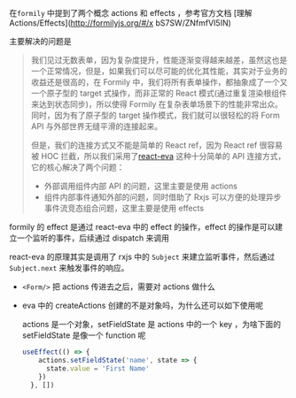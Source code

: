 

在`formily` 中提到了两个概念 actions 和 effects ，参考官方文档 [理解 Actions/Effects](http://formilyjs.org/#/x bS7SW/ZNfmfVI5IN)

主要解决的问题是 

> 我们见过无数表单，因为复杂度提升，性能逐渐变得越来越差，虽然这也是一个正常情况，但是，如果我们可以尽可能的优化其性能，其实对于业务的收益还是很高的，在 Formily 中，我们将所有表单操作，都抽象成了一个又一个原子型的 target 式操作，而非正常的 React 模式(通过重复渲染根组件来达到状态同步)，所以使得 Formily 在复杂表单场景下的性能非常出众。同时，因为有了原子型的 target 操作模式，我们就可以很轻松的将 Form API 与外部世界无缝平滑的连接起来。
>
> 但是，我们的连接方式又不能是简单的 React ref，因为 React ref 很容易被 HOC 拦截，所以我们采用了[react-eva](https://github.com/janrywang/react-eva) 这种十分简单的 API 连接方式，它的核心解决了两个问题：
>
> - 外部调用组件内部 API 的问题，这里主要是使用 actions
> - 组件内部事件通知外部的问题，同时借助了 Rxjs 可以方便的处理异步事件流竞态组合问题，这里主要是使用 effects

formily 的 effect 是通过 react-eva 中的 effect 的操作，effect 的操作是可以建立一个监听的事件，后续通过 dispatch 来调用

react-eva 的原理其实是调用了 rxjs 中的 `Subject` 来建立监听事件，然后通过 `Subject.next` 来触发事件的响应。



- `<Form/>` 把 actions 传进去之后，需要对 actions 做什么

- eva 中的 createActions 创建的不是对象吗，为什么还可以如下使用呢

  actions 是一个对象，setFieldState 是 actions 中的一个 key ，为啥下面的 setFieldState 是像一个 function 呢

  ```js
  useEffect(() => {
      actions.setFieldState('name', state => {
        state.value = 'First Name'
      })
    }, [])
  ```

  

